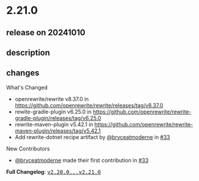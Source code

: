 # 2.21.0

## release on 20241010
## description
## changes
What's Changed

* openrewrite/rewrite v8.37.0 in <a href="https://github.com/openrewrite/rewrite/releases/tag/v8.37.0">https://github.com/openrewrite/rewrite/releases/tag/v8.37.0</a>
* rewite-gradle-plugin v6.25.0 in <a href="https://github.com/openrewrite/rewrite-gradle-plugin/releases/tag/v6.25.0">https://github.com/openrewrite/rewrite-gradle-plugin/releases/tag/v6.25.0</a>
* rewrite-maven-plugin v5.42.1 in <a href="https://github.com/openrewrite/rewrite-maven-plugin/releases/tag/v5.42.1">https://github.com/openrewrite/rewrite-maven-plugin/releases/tag/v5.42.1</a>
* Add rewrite-dotnet recipe artifact by <a class="user-mention notranslate" data-hovercard-type="user" data-hovercard-url="/users/bryceatmoderne/hovercard" data-octo-click="hovercard-link-click" data-octo-dimensions="link_type:self" href="https://github.com/bryceatmoderne">@bryceatmoderne</a> in <a class="issue-link js-issue-link" data-error-text="Failed to load title" data-id="2550819707" data-permission-text="Title is private" data-url="https://github.com/openrewrite/rewrite-recipe-bom/issues/33" data-hovercard-type="pull_request" data-hovercard-url="/openrewrite/rewrite-recipe-bom/pull/33/hovercard" href="https://github.com/openrewrite/rewrite-recipe-bom/pull/33">#33</a>

New Contributors

* <a class="user-mention notranslate" data-hovercard-type="user" data-hovercard-url="/users/bryceatmoderne/hovercard" data-octo-click="hovercard-link-click" data-octo-dimensions="link_type:self" href="https://github.com/bryceatmoderne">@bryceatmoderne</a> made their first contribution in <a class="issue-link js-issue-link" data-error-text="Failed to load title" data-id="2550819707" data-permission-text="Title is private" data-url="https://github.com/openrewrite/rewrite-recipe-bom/issues/33" data-hovercard-type="pull_request" data-hovercard-url="/openrewrite/rewrite-recipe-bom/pull/33/hovercard" href="https://github.com/openrewrite/rewrite-recipe-bom/pull/33">#33</a>

<strong>Full Changelog</strong>: <a class="commit-link" href="https://github.com/openrewrite/rewrite-recipe-bom/compare/v2.20.0...v2.21.0"><tt>v2.20.0...v2.21.0</tt></a>

